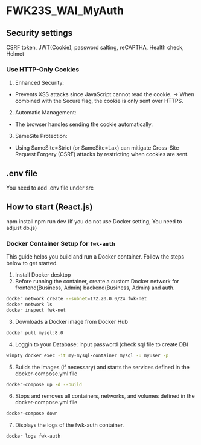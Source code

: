 # FWK23S_WAI_MyAuth
## Security settings
CSRF token, JWT(Cookie), password salting, reCAPTHA, Health check, Helmet
### Use HTTP-Only Cookies
1. Enhanced Security:
- Prevents XSS attacks since JavaScript cannot read the cookie.
-> When combined with the Secure flag, the cookie is only sent over HTTPS.
2. Automatic Management:
- The browser handles sending the cookie automatically.
3. SameSite Protection:
- Using SameSite=Strict (or SameSite=Lax) can mitigate Cross-Site Request Forgery (CSRF) attacks by restricting when cookies are sent.
## .env file
You need to add .env file under src
## How to start (React.js)
npm install
npm run dev (If you do not use Docker setting, You need to adjust db.js)

### Docker Container Setup for `fwk-auth`
This guide helps you build and run a Docker container. Follow the steps below to get started.
1. Install Docker desktop
2. Before running the container, create a custom Docker network for frontend(Business, Admin) backend(Business, Admin) and auth.
```bash
docker network create --subnet=172.20.0.0/24 fwk-net
docker network ls
docker inspect fwk-net
```
3. Downloads a Docker image from Docker Hub
```bash
docker pull mysql:8.0
```
4. Loggin to your Database: input password (check sql file to create DB)
```bash
winpty docker exec -it my-mysql-container mysql -u myuser -p
```
5. Builds the images (if necessary) and starts the services defined in the docker-compose.yml file
```bash
docker-compose up -d --build
```
6. Stops and removes all containers, networks, and volumes defined in the docker-compose.yml file
```bash
docker-compose down
```
7. Displays the logs of the fwk-auth container.
```bash
docker logs fwk-auth
```
